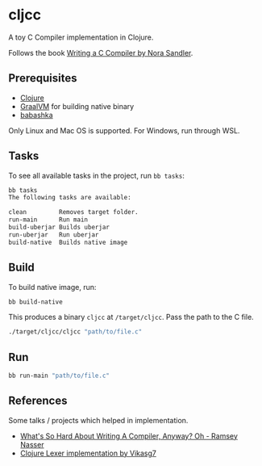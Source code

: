 # cljcc

A toy C Compiler implementation in Clojure.

Follows the book [Writing a C Compiler by Nora Sandler](https://nostarch.com/writing-c-compiler).

## Prerequisites

* [Clojure](https://clojure.org)
* [GraalVM](https://www.graalvm.org) for building native binary
* [babashka](https://github.com/babashka/babashka#installation) 
    
Only Linux and Mac OS is supported. For Windows, run through WSL. 
    
## Tasks

To see all available tasks in the project, run `bb tasks`:

``` sh
bb tasks
The following tasks are available:

clean         Removes target folder.
run-main      Run main
build-uberjar Builds uberjar
run-uberjar   Run uberjar
build-native  Builds native image

```

## Build

To build native image, run:

``` sh
bb build-native
```

This produces a binary `cljcc` at `/target/cljcc`. Pass the path to the C file.

``` sh
./target/cljcc/cljcc "path/to/file.c"
```

## Run 

``` sh
bb run-main "path/to/file.c"
```

## References

Some talks / projects which helped in implementation.

* [What's So Hard About Writing A Compiler, Anyway? Oh - Ramsey Nasser](https://www.youtube.com/watch?v=_7sncBhluXI)
* [Clojure Lexer implementation by Vikasg7](https://github.com/ThePrimeagen/ts-rust-zig-deez/tree/master/clj)


